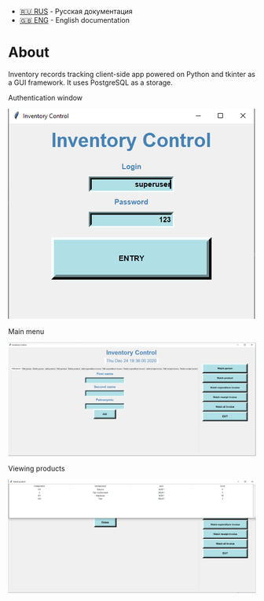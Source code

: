 
- [:ru: RUS](./README.ru.md) - Русская документация
- [:uk: ENG](./README.md) - English documentation

# About
Inventory records tracking client-side app powered on Python and tkinter as a GUI framework. It uses PostgreSQL as a storage.

Authentication window

![Authentication](Authentication.png)

Main menu

![menu](menu.png)

Viewing products

![LookProduct](LookProduct.png)
